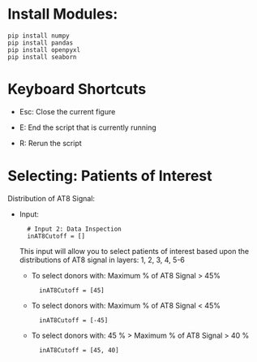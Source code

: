 # Install Modules:

    pip install numpy
    pip install pandas
    pip install openpyxl
    pip install seaborn


# Keyboard Shortcuts

- Esc: Close the current figure

- E: End the script that is currently running

- R: Rerun the script


# Selecting: Patients of Interest

Distribution of AT8 Signal:

- Input: 

        # Input 2: Data Inspection
        inAT8Cutoff = []
  
  This input will allow you to select patients of interest based upon the distributions of AT8 signal in layers: 1, 2, 3, 4, 5-6

    - To select donors with: Maximum % of AT8 Signal > 45%
    
            inAT8Cutoff = [45]
    
    - To select donors with: Maximum % of AT8 Signal < 45%
    
            inAT8Cutoff = [-45]
    
    - To select donors with: 45 %  > Maximum % of AT8 Signal > 40 %
    
            inAT8Cutoff = [45, 40]
